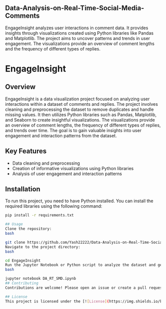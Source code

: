 ## Data-Analysis-on-Real-Time-Social-Media-Comments
EngageInsight analyzes user interactions in comment data. It provides insights through visualizations created using Python libraries like Pandas and Matplotlib. The project aims to uncover patterns and trends in user engagement. The visualizations provide an overview of comment lengths and the frequency of different types of replies.

# EngageInsight

## Overview

EngageInsight is a data visualization project focused on analyzing user interactions within a dataset of comments and replies. The project involves cleaning and preprocessing the dataset to remove duplicates and handle missing values. It then utilizes Python libraries such as Pandas, Matplotlib, and Seaborn to create insightful visualizations. The visualizations provide an overview of comment lengths, the frequency of different types of replies, and trends over time. The goal is to gain valuable insights into user engagement and interaction patterns from the dataset.

## Key Features
- Data cleaning and preprocessing
- Creation of informative visualizations using Python libraries
- Analysis of user engagement and interaction patterns

## Installation
To run this project, you need to have Python installed. You can install the required libraries using the following command:

```bash
pip install -r requirements.txt

## Usage
Clone the repository:
bash

git clone https://github.com/Yash22222/Data-Analysis-on-Real-Time-Social-Media-Comments.git
Navigate to the project directory:
bash

cd EngageInsight
Run the Jupyter Notebook or Python script to analyze the dataset and generate visualizations:
bash

jupyter notebook DA_RT_SMD.ipynb
## Contributing
Contributions are welcome! Please open an issue or create a pull request if you have suggestions or improvements.

## License
This project is licensed under the [![License](https://img.shields.io/badge/License-MIT-blue.svg)](https://opensource.org/licenses/MIT).
